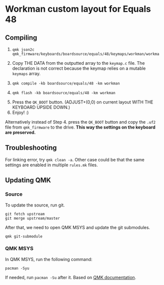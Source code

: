 # Workman custom layout for Equals 48

## Compiling

1. ```
   qmk json2c qmk_firmware/keyboards/boardsource/equals/48/keymaps/workman/workman.json
    ```
2. Copy THE DATA from the outputted array to the `keymap.c` file. The declaration is not correct because the keymap relies on a mutable `keymaps` array.
3. ```
   qmk compile -kb boardsource/equals/48 -km workman
   ```
4. ```
   qmk flash -kb boardsource/equals/48 -km workman
   ```
5. Press the `QK_BOOT` button. (ADJUST+(0,0) on current layout WITH THE KEYBOARD UPSIDE DOWN.)
6. Enjoy! :)

Alternatively instead of Step 4. press the `QK_BOOT` button and copy the `.uf2` file from `qmk_firmware` to the drive.
**This way the settings on the keyboard are preserved.**

## Troubleshooting

For linking error, try `qmk clean -a`. Other case could be that the same settings are enabled in multiple `rules.mk` files.

## Updating QMK

### Source

To update the source, run git.
```
git fetch upstream
git merge upstream/master
```
After that, we need to open QMK MSYS and update the git submodules.
```
qmk git-submodule
```

### QMK MSYS

In QMK MSYS, run the following command:
```
pacman -Syu
```
If needed, run `pacman -Su` after it.
Based on [QMK documentation](https://msys.qmk.fm/faq#how-do-i-keep-my-environment-up-to-date).